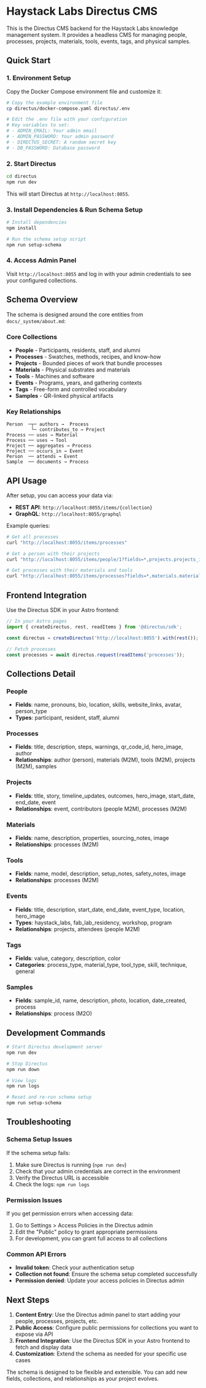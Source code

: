# Haystack Labs Directus CMS

This is the Directus CMS backend for the Haystack Labs knowledge management system. It provides a headless CMS for managing people, processes, projects, materials, tools, events, tags, and physical samples.

## Quick Start

### 1. Environment Setup

Copy the Docker Compose environment file and customize it:

```bash
# Copy the example environment file
cp directus/docker-compose.yaml directus/.env

# Edit the .env file with your configuration
# Key variables to set:
# - ADMIN_EMAIL: Your admin email
# - ADMIN_PASSWORD: Your admin password  
# - DIRECTUS_SECRET: A random secret key
# - DB_PASSWORD: Database password
```

### 2. Start Directus

```bash
cd directus
npm run dev
```

This will start Directus at `http://localhost:8055`.

### 3. Install Dependencies & Run Schema Setup

```bash
# Install dependencies
npm install

# Run the schema setup script
npm run setup-schema
```

### 4. Access Admin Panel

Visit `http://localhost:8055` and log in with your admin credentials to see your configured collections.

## Schema Overview

The schema is designed around the core entities from `docs/_system/about.md`:

### Core Collections

- **People** - Participants, residents, staff, and alumni
- **Processes** - Swatches, methods, recipes, and know-how
- **Projects** - Bounded pieces of work that bundle processes
- **Materials** - Physical substrates and materials  
- **Tools** - Machines and software
- **Events** - Programs, years, and gathering contexts
- **Tags** - Free-form and controlled vocabulary
- **Samples** - QR-linked physical artifacts

### Key Relationships

```
Person  ─┬─ authors →  Process
         └─ contributes_to → Project
Process ── uses → Material
Process ── uses → Tool
Project ── aggregates → Process
Project ── occurs_in → Event
Person  ── attends → Event
Sample  ── documents → Process
```

## API Usage

After setup, you can access your data via:

- **REST API**: `http://localhost:8055/items/{collection}`
- **GraphQL**: `http://localhost:8055/graphql`

Example queries:

```bash
# Get all processes
curl "http://localhost:8055/items/processes"

# Get a person with their projects
curl "http://localhost:8055/items/people/1?fields=*,projects.projects_id.*"

# Get processes with their materials and tools
curl "http://localhost:8055/items/processes?fields=*,materials.materials_id.*,tools.tools_id.*"
```

## Frontend Integration

Use the Directus SDK in your Astro frontend:

```typescript
// In your Astro pages
import { createDirectus, rest, readItems } from '@directus/sdk';

const directus = createDirectus('http://localhost:8055').with(rest());

// Fetch processes
const processes = await directus.request(readItems('processes'));
```

## Collections Detail

### People
- **Fields**: name, pronouns, bio, location, skills, website_links, avatar, person_type
- **Types**: participant, resident, staff, alumni

### Processes  
- **Fields**: title, description, steps, warnings, qr_code_id, hero_image, author
- **Relationships**: author (person), materials (M2M), tools (M2M), projects (M2M), samples

### Projects
- **Fields**: title, story, timeline_updates, outcomes, hero_image, start_date, end_date, event
- **Relationships**: event, contributors (people M2M), processes (M2M)

### Materials
- **Fields**: name, description, properties, sourcing_notes, image
- **Relationships**: processes (M2M)

### Tools
- **Fields**: name, model, description, setup_notes, safety_notes, image
- **Relationships**: processes (M2M)

### Events
- **Fields**: title, description, start_date, end_date, event_type, location, hero_image
- **Types**: haystack_labs, fab_lab_residency, workshop, program
- **Relationships**: projects, attendees (people M2M)

### Tags
- **Fields**: value, category, description, color
- **Categories**: process_type, material_type, tool_type, skill, technique, general

### Samples
- **Fields**: sample_id, name, description, photo, location, date_created, process
- **Relationships**: process (M2O)

## Development Commands

```bash
# Start Directus development server
npm run dev

# Stop Directus
npm run down

# View logs
npm run logs

# Reset and re-run schema setup
npm run setup-schema
```

## Troubleshooting

### Schema Setup Issues

If the schema setup fails:

1. Make sure Directus is running (`npm run dev`)
2. Check that your admin credentials are correct in the environment
3. Verify the Directus URL is accessible
4. Check the logs: `npm run logs`

### Permission Issues

If you get permission errors when accessing data:

1. Go to Settings > Access Policies in the Directus admin
2. Edit the "Public" policy to grant appropriate permissions
3. For development, you can grant full access to all collections

### Common API Errors

- **Invalid token**: Check your authentication setup
- **Collection not found**: Ensure the schema setup completed successfully
- **Permission denied**: Update your access policies in Directus admin

## Next Steps

1. **Content Entry**: Use the Directus admin panel to start adding your people, processes, projects, etc.
2. **Public Access**: Configure public permissions for collections you want to expose via API
3. **Frontend Integration**: Use the Directus SDK in your Astro frontend to fetch and display data
4. **Customization**: Extend the schema as needed for your specific use cases

The schema is designed to be flexible and extensible. You can add new fields, collections, and relationships as your project evolves.

